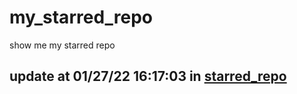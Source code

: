 # my_starred_repo
show me my starred repo

update at 01/27/22 16:17:03 in [starred_repo](./index.html)
---

